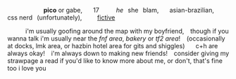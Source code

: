 
⠀⠀⠀⠀⠀⠀⠀⠀**pico** or gabe,⠀⠀ 17 ⠀⠀⠀ *he*⠀she⠀blam, ⠀⠀asian-brazilian,⠀⠀ css nerd⠀(unfortunately),⠀ ⠀⠀[fictive](https://newgrounds.fandom.com/wiki/Pico)

⠀⠀⠀⠀i'm usually goofing around the map with my boyfriend,⠀ though if you wanna talk i'm usually near the *fnf area*, *bakery* or *tf2 area*! ⠀(occasionally at docks, lmk area, or hazbin hotel area for gits and shiggles) ⠀⠀c+h are always okay!⠀ i'm always down to making new friends! ⠀consider giving my strawpage a read if you'd like to know more about me, or don't, that's fine too i love you
